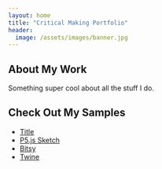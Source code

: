 ```yaml
---
layout: home
title: "Critical Making Portfolio"
header:
  image: /assets/images/banner.jpg
---
```


## About My Work

Something super cool about all the stuff I do.

## Check Out My Samples
- [Title](https://link)
- [P5.js Sketch](https://link)
- [Bitsy](https://link)
- [Twine](https://link)
